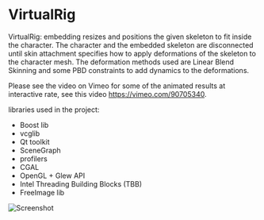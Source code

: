 VirtualRig
===================================

VirtualRig: embedding resizes and positions the given skeleton to fit inside the character. The character and the embedded skeleton are disconnected until skin attachment specifies how to apply deformations of the skeleton to the character mesh. The deformation methods used are Linear Blend Skinning and some PBD constraints to add dynamics to the deformations.

Please see the video on Vimeo for some of the animated results at interactive rate, see this video https://vimeo.com/90705340.

libraries used in the project:
- Boost lib
- vcglib
- Qt toolkit
- SceneGraph 
- profilers
- CGAL
- OpenGL + Glew API
- Intel Threading Building Blocks (TBB)
- FreeImage lib

![Screenshot](https://github.com/NadineAB/VirtualRig/blob/master/Screen%20Shot.png)
